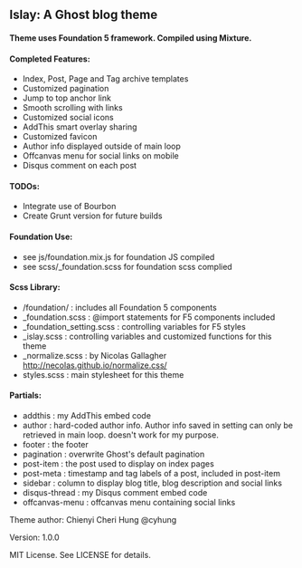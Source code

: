 ## Islay: A Ghost blog theme  

#### Theme uses Foundation 5 framework. Compiled using Mixture.

#### Completed Features:

* Index, Post, Page and Tag archive templates
* Customized pagination
* Jump to top anchor link
* Smooth scrolling with links
* Customized social icons
* AddThis smart overlay sharing
* Customized favicon
* Author info displayed outside of main loop
* Offcanvas menu for social links on mobile
* Disqus comment on each post

#### TODOs:

* Integrate use of Bourbon
* Create Grunt version for future builds

#### Foundation Use:

* see js/foundation.mix.js for foundation JS compiled
* see scss/_foundation.scss for foundation scss complied

#### Scss Library:

* /foundation/ : includes all Foundation 5 components
* _foundation.scss : @import statements for F5 components included
* _foundation_setting.scss : controlling variables for F5 styles 
* _islay.scss : controlling variables and customized functions for this theme
* _normalize.scss : by Nicolas Gallagher http://necolas.github.io/normalize.css/
* styles.scss : main stylesheet for this theme

#### Partials:

* addthis : my AddThis embed code
* author : hard-coded author info. Author info saved in setting can only be retrieved in main loop. doesn't work for my purpose.
* footer : the footer
* pagination : overwrite Ghost's default pagination
* post-item : the post used to display on index pages
* post-meta : timestamp and tag labels of a post, included in post-item
* sidebar : column to display blog title, blog description and social links
* disqus-thread : my Disqus comment embed code
* offcanvas-menu : offcanvas menu containing social links

Theme author: Chienyi Cheri Hung @cyhung

Version: 1.0.0

MIT License. See LICENSE for details.


